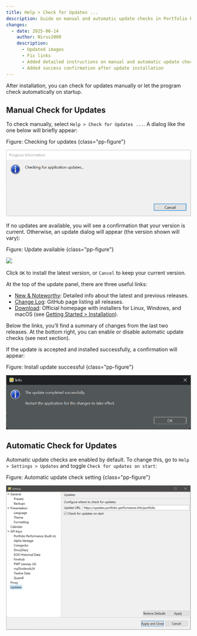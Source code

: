 ```yaml
---
title: Help > Check for Updates ...
description: Guide on manual and automatic update checks in Portfolio Performance, including update dialogs, relevant links, and settings across platforms.
changes:
  - date: 2025-06-14
    author: Nirus2000
    description:
      - Updated images
      - Fix links
      - Added detailed instructions on manual and automatic update checks
      - Added success confirmation after update installation
---
```


After installation, you can check for updates manually or let the program check automatically on startup.

## Manual Check for Updates

To check manually, select `Help > Check for Updates ...`. A dialog like the one below will briefly appear:

Figure: Checking for updates {class="pp-figure"}

![](images/check-for-updates.png)

If no updates are available, you will see a confirmation that your version is current. Otherwise, an update dialog will appear (the version shown will vary):

Figure: Update available {class="pp-figure"}

![](images/installation-update-2.png)

Click `OK` to install the latest version, or `Cancel` to keep your current version.

At the top of the update panel, there are three useful links:

- [New & Noteworthy](https://forum.portfolio-performance.info/t/new-noteworthy/17945/last): Detailed info about the latest and previous releases.
- [Change Log](https://github.com/portfolio-performance/portfolio/releases): GitHub page listing all releases.
- [Download](https://www.portfolio-performance.info/): Official homepage with installers for Linux, Windows, and macOS (see [Getting Started > Installation](../../getting-started/installation.md)).

Below the links, you’ll find a summary of changes from the last two releases. At the bottom right, you can enable or disable automatic update checks (see next section).

If the update is accepted and installed successfully, a confirmation will appear:

Figure: Install update successful {class="pp-figure"}

![](images/check-for-update-successful.png)

## Automatic Check for Updates

Automatic update checks are enabled by default. To change this, go to `Help > Settings > Updates` and toggle `Check for updates on start`:

Figure: Automatic update check setting {class="pp-figure"}
  
![](images/automatic-check-for-update.png)
